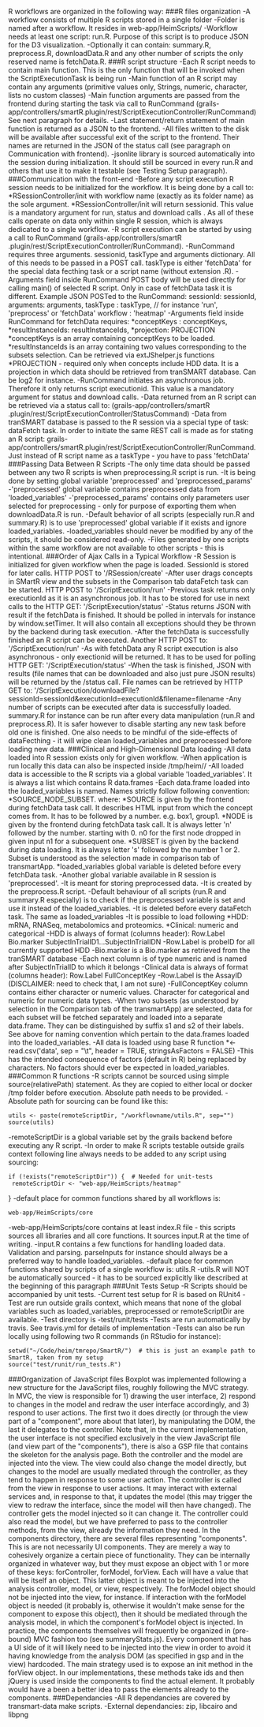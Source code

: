 R workflows are organized in the following way:
###R files organization
-A workflow consists of multiple R scripts stored in a single folder
-Folder is named after a workflow. It resides in web-app/HeimScripts/
-Workflow needs at least one script: run.R. Purpose of this script is to produce JSON for the D3 visualization. 
-Optionally it can contain: summary.R, preprocess.R, downloadData.R and any other number of scripts the only reserved
 name is fetchData.R. 
###R script structure
-Each R script needs to contain main function. This is the only function that will be invoked when the 
ScriptExecutionTask is being run
-Main function of an R script may contain any arguments (primitive values only, Strings, numeric, character, lists no
 custom classes)
-Main function arguments are passed from the frontend during starting the task via call to RunCommand 
(grails-app/controllers/smartR.plugin/rest/ScriptExecutionController/RunCommand) See next paragraph for details.
-Last statement/return statement of main function is returned as a JSON to the frontend.
-All files written to the disk will be available after successful exit of the script to the frontend. Their names are
 returned in the JSON of the status call (see paragraph on Communication with frontend).
-jsonlite library is sourced automatically into the session during initialization. It should still be sourced in 
every run.R and others that use it to make it testable (see Testing Setup paragraph).  
###Communication with the front-end
-Before any script execution R session needs to be initialized for the workflow. It is being done by a call to: 
*RSessionController/init with workflow name (exactly as its folder name) as the sole argument.
*RSessionController/init will return sessionid. This value is a mandatory argument for run, status and download calls
. As all of these calls operate on data only within single R session, which is always dedicated to a single workflow.
-R script execution can be started by using a call to  RunCommand (grails-app/controllers/smartR
.plugin/rest/ScriptExecutionController/RunCommand).
-RunCommand requires three arguments. sessionid, taskType and arguments dictionary. All of this needs to be passed in
 a POST call. 
taskType is either 'fetchData' for the special data fecthing task or a script name (without extension .R). 
-Arguments field inside RunCommand POST body will be used directly for calling main() of selected R script. Only in 
case of fetchData task it is different. Example JSON POSTed to the RunCommand:
sessionId: sessionId,
 arguments: arguments,
 taskType : taskType, // for instance 'run', 'preprocess' or 'fetchData'
 workflow : 'heatmap'
-Arguments field inside RunCommand for fetchData requires: 
*conceptKeys : conceptKeys,
*resultInstanceIds: resultInstanceIds,
*projection: PROJECTION
*conceptKeys is an array containing conceptKeys to be loaded. 
*resultInstanceIds is an array containing two values corresponding to the subsets selection. Can be retrieved via 
extJShelper.js functions
*PROJECTION - required only when concepts include HDD data. It is a projection in which data should be retrieved from
 tranSMART database.  Can be log2 for instance.
-RunCommand initiates an asynchronous job. Therefore it only returns script executionid. This value is a mandatory 
argument for status and download calls.
-Data returned from an R script  can be retrieved via a status call to: (grails-app/controllers/smartR
.plugin/rest/ScriptExecutionController/StatusCommand)
-Data from tranSMART database is passed to the R session via a special type of task: dataFetch task. In order to 
initiate the same REST call is made as for stating an R script: grails-app/controllers/smartR.plugin/rest/ScriptExecutionController/RunCommand. Just instead of R script name as a taskType - you have to pass 'fetchData'
###Passing Data Between R Scripts
-The only time data should be passed between any two R scripts is when preprocessing.R script is run. 
-It is being done by setting global variable 'preprocessed' and 'preprocessed_params'
-'preprocessed' global variable contains preprocessed data from 'loaded_variables'
-'preprocessed_params' contains only parameters user selected for preprocessing - only for purpose of exporting them 
when downloadData.R is run.
-Default behavior of all scripts (especially run.R and summary.R) is to use 'preprocessed' global variable if it 
exists and ignore loaded_variables. 
-loaded_variables should never be modified by any of the scripts, it should be considered read-only. 
-Files generated by one scripts within the same workflow are not available to other scripts - this is intentional.
###Order of Ajax Calls in a Typical Workflow
-R Session is initialized for given workflow when the page is loaded. SessionId is stored for later calls. HTTP POST to 
'/RSession/create'
-After user drags concepts in SMartR view and the subsets in the Comparison tab dataFetch task can be started. HTTP 
POST to
'/ScriptExecution/run'
-Previous task returns only executionId as it is an asynchronous job. It has to be stored for use in next calls to 
the HTTP GET:
'/ScriptExecution/status'
-Status returns JSON with result if the fetchData is finished. It should be polled in intervals for instance by 
window.setTimer. It will also contain all exceptions should they be thrown by the backend during task execution.
-After the fetchData is successfully finished an R script can be executed. Another HTTP POST to: 
'/ScriptExecution/run'
-As with fetchData any R script execution is also asynchronous - only exectionid will be returned. It has to be used 
for polling HTTP GET:
'/ScriptExecution/status'
-When the task is finished, JSON with results (file names that can be downloaded and also just pure JSON results) 
will be returned by the /status call. File names can be retrieved by HTTP GET to:
'/ScriptExecution/downloadFile?sessionId=sessionId&executionId=executionId&filename=filename
-Any number of scripts can be executed after data is successfully loaded. summary.R for instance can be run after 
every data manipulation (run.R and preprocess.R). It is safer however to disable starting any new task before old one is finished. One also needs to be mindful of the side-effects of dataFecthing - it will wipe clean loaded_variables and preprocessed before loading new data. 
###Clinical and High-Dimensional Data loading
-All data loaded into R session exists only for given workflow. 
-When application is run locally this data can also be inspected inside /tmp/heim/<sessionid>/<executionid>
-All loaded data is accessible to the R scripts via a global variable 'loaded_variables'. It is always a list which 
contains R data.frames
-Each data.frame loaded into the loaded_variables is named. Names strictly follow following convention: 
*SOURCE_NODE_SUBSET. where: 
*SOURCE is given by the frontend during fetchData task call. It describes HTML input from which the concept comes 
from. It has to be followed by a number. e.g. box1, group1.
*NODE is given by the frontend during fetchData task call. It is always letter 'n' followed by the number. starting 
with 0. n0 for the first node dropped in given input n1 for a subsequent one.
*SUBSET is given by the backend during data loading. It is always letter 's' followed by the number 1 or 2. Subset is
 understood as the selection made in comparison tab of transmartApp.
*loaded_variables global variable is deleted before every fetchData task.
-Another global variable available in R session is 'preprocessed'. 
-It is meant for storing preprocessed data. 
-It is created by the preprocess.R script. 
-Default behaviour of all scripts (run.R and summary.R especially) is to check if the preprocessed variable is set 
and use it instead of the loaded_variables.
-It is deleted before every dataFetch task. The same as loaded_variables
-It is possible to load following
*HDD: mRNA, RNASeq, metabolomics and proteomics.
*Clinical: numeric and categorical
-HDD is always of format (columns header):   Row.Label    Bio.marker    SubjectInTrialID1...SubjectInTrialIDN
-Row.Label is  probeID for all currently supported HDD
-Bio.marker is a Bio.marker as retrieved from the tranSMART database
-Each next column is of type numeric and is named after SubjectInTrialID to which it belongs
-Clinical data is always of format  (columns header): Row.Label    FullConceptKey
-Row.Label is the AssayID (DISCLAIMER: need to check that, I am not sure)
-FullConceptKey column contains either character or numeric values. Character for categorical and numeric for numeric
 data types.
-When two subsets (as understood by selection in the Comparison tab of the transmartApp) are selected, data for each 
subset will be fetched separately and loaded into a separate data.frame. They can be distinguished by suffix s1 and s2 of their labels. See above for naming convention which pertain to the data.frames loaded into the loaded_variables. 
-All data is loaded using base R function 
*<- read.csv('data', sep = "\t", header = TRUE, stringsAsFactors = FALSE)
-This has the intended consequence of factors (default in R) being replaced by characters. No factors should ever be 
expected in loaded_variables.
###Common R functions
-R scripts cannot be sourced using simple source(relativePath) statement. As they are copied to either local or 
docker /tmp folder before execution. Absolute path needs to be provided.
-Absolute path for sourcing can be found like this:
  
    utils <- paste(remoteScriptDir, "/workflowname/utils.R", sep="")
    source(utils)
-remoteScriptDir is a global variable set by the grails backend before executing any R script. 
-In order to make R scripts testable outside grails context following line always needs to be added to any script 
using sourcing:
 
    if (!exists("remoteScriptDir")) {  # Needed for unit-tests
     remoteScriptDir <- "web-app/HeimScripts/heatmap"
}
-default place for common functions shared by all workflows is:
  
    web-app/HeimScripts/core
-web-app/HeimScripts/core contains at least index.R file - this scripts sources all libraries and all core functions.
 It sources input.R at the time of writing. 
-input.R contains a few functions for handling loaded data. Validation and parsing. parseInputs for instance should 
always be a preferred way to handle loaded_variables. 
-default place for common functions shared by scripts of a single workflow is: utils.R
-utils.R will NOT be automatically sourced - it has to be sourced explicitly like described at the beginning of this 
paragraph
###Unit Tests Setup
-R Scripts should be accompanied by unit tests.
-Current test setup for R is based on RUnit4
-Test are run outside grails context, which means that none of the global variables such as loaded_variables, 
preprocessed or remoteScriptDir are available.
-Test directory is 
-test/runit/tests
-Tests are run automatically by travis. See travis.yml for details of implementation
-Tests can also be run locally using following two R commands (in RStudio for instance):
 
    setwd("~/Code/heim/tmrepo/SmartR/")  # this is just an example path to SmartR, taken from my setup
    source("test/runit/run_tests.R")
###Organization of JavaScript files
Boxplot was  implemented following a new structure for the JavaScript files, roughly following the MVC strategy.
In MVC, the view is responsible for 1) drawing the user interface, 2) respond to changes in the model and redraw the user interface accordingly, and 3) respond to user actions. The first two it does directly (or through the view part of a "component", more about that later), by manipulating the DOM, the last it delegates to the controller. Note that, in the current implementation, the user interface is not specified exclusively in the view JavaScript file (and view part of the "components"), there is also a GSP file that contains the skeleton for the analysis page. Both the controller and the model are injected into the view. The view could also change the model directly, but changes to the model are usually mediated through the controller, as they tend to happen in response to some user action.
The controller is called from the view in response to user actions. It may interact with external services and, in response to that, it updates the model (this may trigger the view to redraw the interface, since the model will then have changed). The controller gets the model injected so it can change it. The controller could also read the model, but we have preferred to pass to the controller methods, from the view, already the information they need.
In the components directory, there are several files representing "components". This is are not necessarily UI components. They are merely a way to cohesively organize a certain piece of functionality. They can be internally organized in whatever way, but they must expose an object with 1 or more of these keys: forController, forModel, forView. Each will have a value that will be itself an object. This latter object is meant to be injected into the analysis controller, model, or view, respectively. The forModel object should not be injected into the view, for instance. If interaction with the forModel object is needed (it probably is, otherwise it wouldn't make sense for the component to expose this object), then it should be mediated through the analysis model, in which the component's forModel object is injected. In practice, the components themselves will frequently be organized in (pre-bound) MVC fashion too (see summaryStats.js). Every component that has a UI side of it will likely need to be injected into the view in order to avoid it having knowledge from the analysis DOM (as specified in gsp and in the view) hardcoded. The main strategy used is to expose an init method in the forView object. In our implementations, these methods take ids and then jQuery is used inside the components to find the actual element. It probably would have a been a better idea to pass the elements already to the components.
###Dependancies
-All R dependancies are covered by transmart-data make scripts. 
-External dependancies: zip, libcairo and libpng

